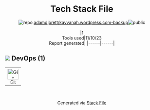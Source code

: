 <!--
--- Readme.md Snippet without images Start ---
## Tech Stack
adamdjbrett/kavvanah.wordpress.com-backup is built on the following main stack:

Full tech stack [here](/techstack.md)
--- Readme.md Snippet without images End ---

--- Readme.md Snippet with images Start ---
## Tech Stack
adamdjbrett/kavvanah.wordpress.com-backup is built on the following main stack:

Full tech stack [here](/techstack.md)
--- Readme.md Snippet with images End ---
-->
<div align="center">

# Tech Stack File
![](https://img.stackshare.io/repo.svg "repo") [adamdjbrett/kavvanah.wordpress.com-backup](https://github.com/adamdjbrett/kavvanah.wordpress.com-backup)![](https://img.stackshare.io/public_badge.svg "public")
<br/><br/>
|1<br/>Tools used|11/10/23 <br/>Report generated|
|------|------|
</div>

## <img src='https://img.stackshare.io/devops.svg'/> DevOps (1)
<table><tr>
  <td align='center'>
  <img width='36' height='36' src='https://img.stackshare.io/service/1046/git.png' alt='Git'>
  <br>
  <sub><a href="http://git-scm.com/">Git</a></sub>
  <br>
  <sub></sub>
</td>

</tr>
</table>

<br/>
<div align='center'>

Generated via [Stack File](https://github.com/apps/stack-file)
